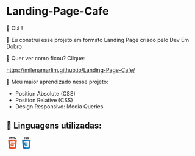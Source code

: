 # Landing-Page-Cafe

💜 Olá !

💬 Eu construí esse projeto em formato Landing Page criado pelo Dev Em Dobro

🚀  Quer ver como ficou? Clique:

https://milenamarlim.github.io/Landing-Page-Cafe/


💬 Meu maior aprendizado nesse projeto:

* Position Absolute (CSS)
* Position Relative (CSS)
* Design Responsivo: Media Queries

## 🚀 Linguagens utilizadas:

<code><img height="32" src="https://raw.githubusercontent.com/github/explore/80688e429a7d4ef2fca1e82350fe8e3517d3494d/topics/html/html.png" alt="HTML5"/></code>
<code><img height="32" src="https://raw.githubusercontent.com/github/explore/80688e429a7d4ef2fca1e82350fe8e3517d3494d/topics/css/css.png" alt="CSS"/></code>


